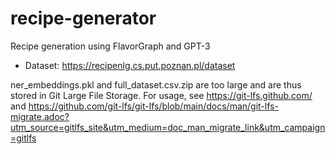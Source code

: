 # recipe-generator
Recipe generation using FlavorGraph and GPT-3

- Dataset: https://recipenlg.cs.put.poznan.pl/dataset

ner_embeddings.pkl and full_dataset.csv.zip are too large and are thus stored in Git Large File Storage. For usage, see https://git-lfs.github.com/ and https://github.com/git-lfs/git-lfs/blob/main/docs/man/git-lfs-migrate.adoc?utm_source=gitlfs_site&utm_medium=doc_man_migrate_link&utm_campaign=gitlfs
